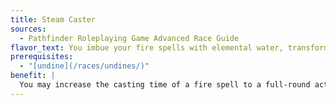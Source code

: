 ```yaml
---
title: Steam Caster
sources:
  - Pathfinder Roleplaying Game Advanced Race Guide
flavor_text: You imbue your fire spells with elemental water, transforming them into powerful gouts of steam.
prerequisites:
  - "[undine](/races/undines/)"
benefit: |
  You may increase the casting time of a fire spell to a full-round action, infusing it with elemental power (spells with a casting time of 1 full-round action or longer do not have an increased casting time). The spell is treated as if it had the water descriptor. All fire effects of the altered spell instead manifest as superheated steam. The altered spell works normally underwater without requiring a caster level check. Unlike fire, the steam cannot ignite objects or set creatures on fire. As the spell still deals fire damage, fire resistance or immunity still applies to the spell's effects.
---
```


